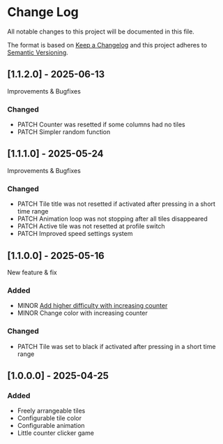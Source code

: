 # Change Log

All notable changes to this project will be documented in this file.

The format is based on [Keep a Changelog](http://keepachangelog.com/)
and this project adheres to [Semantic Versioning](http://semver.org/).

## [1.1.2.0] - 2025-06-13

Improvements & Bugfixes

### Changed

- PATCH Counter was resetted if some columns had no tiles
- PATCH Simpler random function

## [1.1.1.0] - 2025-05-24

Improvements & Bugfixes

### Changed

- PATCH Tile title was not resetted if activated after pressing in a short time range
- PATCH Animation loop was not stopping after all tiles disappeared
- PATCH Active tile was not resetted at profile switch
- PATCH Improved speed settings system

## [1.1.0.0] - 2025-05-16

New feature & fix

### Added

- MINOR [Add higher difficulty with increasing counter](https://github.com/Serveny/streamdeck-matrix/issues/1)
- MINOR Change color with increasing counter

### Changed

- PATCH Tile was set to black if activated after pressing in a short time range

## [1.0.0.0] - 2025-04-25

### Added

- Freely arrangeable tiles
- Configurable tile color
- Configurable animation
- Little counter clicker game
